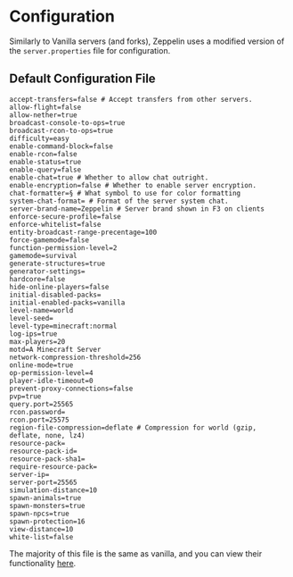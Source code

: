 # Configuration

Similarly to Vanilla servers (and forks), Zeppelin uses a modified version of the `server.properties` file for configuration.

## Default Configuration File
```properties
accept-transfers=false # Accept transfers from other servers.
allow-flight=false
allow-nether=true
broadcast-console-to-ops=true
broadcast-rcon-to-ops=true
difficulty=easy
enable-command-block=false
enable-rcon=false
enable-status=true
enable-query=false
enable-chat=true # Whether to allow chat outright.
enable-encryption=false # Whether to enable server encryption.
chat-formatter=§ # What symbol to use for color formatting
system-chat-format= # Format of the server system chat.
server-brand-name=Zeppelin # Server brand shown in F3 on clients
enforce-secure-profile=false
enforce-whitelist=false
entity-broadcast-range-precentage=100
force-gamemode=false
function-permission-level=2
gamemode=survival
generate-structures=true
generator-settings=
hardcore=false
hide-online-players=false
initial-disabled-packs=
initial-enabled-packs=vanilla
level-name=world
level-seed=
level-type=minecraft:normal
log-ips=true
max-players=20
motd=A Minecraft Server
network-compression-threshold=256
online-mode=true
op-permission-level=4
player-idle-timeout=0
prevent-proxy-connections=false
pvp=true
query.port=25565
rcon.password=
rcon.port=25575
region-file-compression=deflate # Compression for world (gzip, deflate, none, lz4)
resource-pack=
resource-pack-id=
resource-pack-sha1=
require-resource-pack=
server-ip=
server-port=25565
simulation-distance=10
spawn-animals=true
spawn-monsters=true
spawn-npcs=true
spawn-protection=16
view-distance=10
white-list=false
```

The majority of this file is the same as vanilla, and you can view their functionality [here](https://minecraft.fandom.com/wiki/Server.properties).